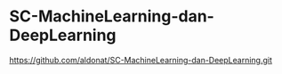 # SC-MachineLearning-dan-DeepLearning

https://github.com/aldonat/SC-MachineLearning-dan-DeepLearning.git
